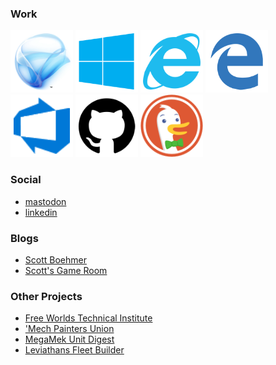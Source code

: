 ### Work

[![Silverlight](./assets/silverlight-100.png)](https://en.wikipedia.org/wiki/Microsoft_Silverlight)
[![Windows Phone](./assets/windows-phone-100.png)](https://en.wikipedia.org/wiki/Windows_Phone_8)
[![Mobile Internet Explorer](./assets/ie-100.png)](https://en.wikipedia.org/wiki/Internet_Explorer_Mobile#Version_11)
[![Edge](./assets/edge-100.png)](https://en.wikipedia.org/wiki/Microsoft_Edge)
[![Azure DevOps](./assets/azure-devops-100.png)](https://en.wikipedia.org/wiki/Visual_Studio#Azure_DevOps_Services)
[![GitHub](./assets/github-100.png)](https://en.wikipedia.org/wiki/GitHub)
[![DuckDuckGo](./assets/ddg-100.png)](https://en.wikipedia.org/wiki/DuckDuckGo_Private_Browser)

### Social
 - [mastodon](https://mastodon.online/@scottboehmer)
 - [linkedin](https://www.linkedin.com/in/sboehmer)

### Blogs
- [Scott Boehmer](https://scottboehmer.com)
- [Scott's Game Room](https://scottsgameroom.com)

### Other Projects
- [Free Worlds Technical Institute](https://free-worlds-tech.github.io/)
- ['Mech Painters Union](https://mechpainters.org/)
- [MegaMek Unit Digest](https://scottboehmer.github.io/megamek-unit-digest/index.htm)
- [Leviathans Fleet Builder](https://scottboehmer.github.io/fleet-builder/)
